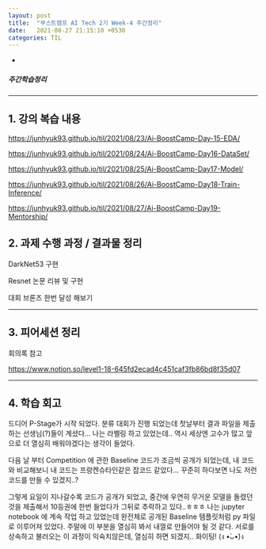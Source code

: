 ```yaml
---
layout: post
title:  "부스트캠프 AI Tech 2기 Week-4 주간정리"
date:   2021-08-27 21:15:10 +0530
categories: TIL
---
```



-


##### 주간학습정리

---
## 1. 강의 복습 내용

<https://junhyuk93.github.io/til/2021/08/23/Ai-BoostCamp-Day-15-EDA/>

<https://junhyuk93.github.io/til/2021/08/24/Ai-BoostCamp-Day16-DataSet/>


<https://junhyuk93.github.io/til/2021/08/25/Ai-BoostCamp-Day17-Model/>

<https://junhyuk93.github.io/til/2021/08/26/Ai-BoostCamp-Day18-Train-Inference/>

<https://junhyuk93.github.io/til/2021/08/27/Ai-BoostCamp-Day19-Mentorship/>


## 2. 과제 수행 과정 / 결과물 정리


DarkNet53 구현

Resnet 논문 리뷰 및 구현

대회 브론즈 한번 달성 해보기

---


## 3. 피어세션 정리


회의록 참고


<https://www.notion.so/level1-18-645fd2ecad4c451caf3fb86bd8f35d07>


---


## 4. 학습 회고

드디어 P-Stage가 시작 되었다. 분류 대회가 진행 되었는데 첫날부터 결과 파일을 제출하는 선생님(?)들이 계셨다... 나는 라벨링 하고 있었는데.. 역시 세상엔 고수가 많고 앞으로 더 열심히 배워야겠다는 생각이 들었다. 

다음 날 부터 Competition 에 관한 Baseline 코드가 조금씩 공개가 되었는데, 내 코드와 비교해보니 내 코드는 프랑켄슈타인같은 잡코드 같았다... 꾸준히 하다보면 나도 저런 코드를 만들 수 있겠지..?

그렇게 요일이 지나갈수록 코드가 공개가 되었고, 중간에 우연히 무거운 모델을 돌렸던 것을 제출해서 10등권에 한번 들었다가 그뒤로 추락하고 있다..ㅎㅎㅎ 나는 jupyter notebook 에 계속 작업 하고 있었는데 완전체로 공개된 Baseline 템플릿처럼 py 파일로 이루어져 있었다. 주말에 이 부분을 열심히 봐서 내껄로 만들어야 될 것 같다. 서로를 상속하고 불러오는 이 과정이 익숙치않은데, 열심히 하면 되겠지.. 화이팅! (ง •̀ᴗ•́)ง